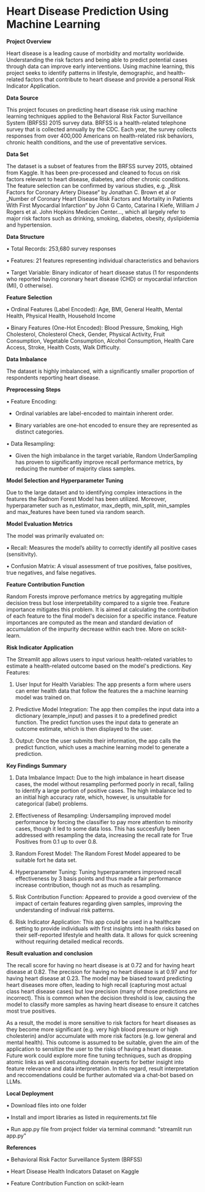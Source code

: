 # Heart Disease Prediction Using Machine Learning

**Project Overview**

Heart disease is a leading cause of morbidity and mortality worldwide. Understanding the risk factors and being able to predict potential cases through data can improve early interventions. Using machine learning, this project seeks to identify patterns in lifestyle, demographic, and health-related factors that contribute to heart disease and provide a personal Risk Indicator Application.

**Data Source**

This project focuses on predicting heart disease risk using machine learning techniques applied to the Behavioral Risk Factor Surveillance System (BRFSS) 2015 survey data. BRFSS is a health-related telephone survey that is collected annually by the CDC. Each year, the survey collects responses from over 400,000 Americans on health-related risk behaviors, chronic health conditions, and the use of preventative services.

**Data Set**

The dataset is a subset of features from the BRFSS survey 2015, obtained from Kaggle. It has been pre-processed and cleaned to focus on risk factors relevant to heart disease, diabetes, and other chronic conditions. The feature selection can be confirmed by various studies, e.g. „Risk Factors for Coronary Artery Disease“ by Jonathan C. Brown et al or „Number of Coronary Heart Disease Risk Factors and Mortality in Patients With First Myocardial Infarction“ by John G Canto, Catarina I Kiefe, William J Rogers et al. John Hopkins Medicien Center…, which all largely refer to  major risk factors such as drinking, smoking, diabetes, obesity, dyslipidemia and hypertension.

**Data Structure**

•	Total Records: 253,680 survey responses

•	Features: 21 features representing individual characteristics and behaviors

•	Target Variable: Binary indicator of heart disease status (1 for respondents who reported having coronary heart disease (CHD) or myocardial infarction (MI), 0 otherwise). 

**Feature Selection**

•	Ordinal Features (Label Encoded): Age, BMI, General Health, Mental Health, Physical Health, Household Income

•	Binary Features (One-Hot Encoded): Blood Pressure, Smoking, High Cholesterol, Cholesterol Check, Gender, Physical Activity, Fruit Consumption, Vegetable Consumption, Alcohol Consumption, Health Care Access, Stroke, Health Costs, Walk Difficulty.

**Data Imbalance**

The dataset is highly imbalanced, with a significantly smaller proportion of respondents reporting heart disease. 

**Preprocessing Steps**

•	Feature Encoding: 

- Ordinal variables are label-encoded to maintain inherent order.

- Binary variables are one-hot encoded to ensure they are represented as distinct categories.

•	Data Resampling:

- Given the high imbalance in the target variable, Random UnderSampling has proven to significantly improve recall performance metrics, by reducing the number of majority class samples.

**Model Selection and Hyperparameter Tuning**

Due to the large dataset and to identifying complex interactions in the features the Radnom Forest Model has been utilized.
Moreover, hyperparameter such as n_estimator, max_depth, min_split, min_samples and max_features have been tuned via random search.

**Model Evaluation Metrics**

The model was primarily evaluated on:

•	Recall: Measures the model’s ability to correctly identify all positive cases (sensitivity).

•	Confusion Matrix: A visual assessment of true positives, false positives, true negatives, and false negatives.

**Feature Contribution Function**

Random Forests improve perfomance metrics by aggregating multiple decision tress but lose interpretability compared to a signle tree. Feature importance mitigates this problem. It is aimed at calculating the contribution of each feature to the final model's decision for a specific instance. Feature importances are computed as the mean and standard deviation of accumulation of the impurity decrease within each tree. More on scikit-learn. 

**Risk Indicator Application**

The Streamlit app allows users to input various health-related variables to estimate a health-related outcome based on the model's predictions. 
Key Features:

1.	User Input for Health Variables: The app presents a form where users can enter health data that follow the features the a machine learning model was trained on.

3.	Predictive Model Integration: The app then compiles the input data into a dictionary (example_input) and passes it to a predefined predict function. The predict function uses the input data to generate an outcome estimate, which is then displayed to the user.

4.	Output: Once the user submits their information, the app calls the predict function, which uses a machine learning model to generate a prediction.

**Key Findings Summary**

1.	Data Imbalance Impact: Due to the high imbalance in heart disease cases, the model without resampling performed poorly in recall, failing to identify a large portion of positive cases. The high imbalance led to an initial high accuracy rate, which, however, is unsuitable for categorical (label) problems.

2.	Effectiveness of Resampling: Undersampling improved model performance by forcing the classifier to pay more attention to minority cases, though it led to some data loss. This has succesfully been addressed with resampling the data, increasing the recall rate for True Positives from 0.1 up to over 0.8.

3.	Random Forest Model: The Random Forest Model appeared to be suitable fort he data set.

4.	Hyperparameter Tuning: Tuning hyperparameters improved recall effectiveness by 3 basis points and thus made a fair performance increase contribution, though not as much as resampling.

5.	Risk Contribution Function: Appeared to provide a good overview of the impact of certain features regarding given samples, improving the understanding of indivual risk patterns.

6.	Risk Indicator Application: This app could be used in a healthcare setting to provide individuals with first insights into health risks based on their self-reported lifestyle and health data. It allows for quick screening without requiring detailed medical records.

**Result evaluation and conclusion**

The recall score for having no heart disease is at 0.72 and for having heart disease at 0.82. The precision for having no heart disease is at 0.97 and for having heart disease at 0.23. The model may be biased toward predicting heart diseases more often, leading to high recall (capturing most actual class heart disease cases) but low precision (many of those predictions are incorrect). This is common when the decision threshold is low, causing the model to classify more samples as having heart disease to ensure it catches most true positives.

As a result, the model is more sensitive to risk factors for heart diseases as they become more significant (e.g. very high blood pressure or high cholesterin) and/or accumulate with more risk factors (e.g. low general and mental health). This outcome is assumed to be suitable, given the aim of the application to sensitize the user to the risks of having a heart disease.
Future work could explore more fine tuning techniques, such as dropping atomic links as well asconsulting domain experts for better insight into feature relevance and data interpretation. In this regard, result interpretation and reccomendations could be further automated via a chat-bot based on LLMs.

**Local Deployment**

•	Download files into one folder

•	Install and import libraries as listed in requirements.txt file

•	Run app.py file from project folder via terminal command: "streamlit run app.py"

**References**

•	Behavioral Risk Factor Surveillance System (BRFSS)

•	Heart Disease Health Indicators Dataset on Kaggle

•	Feature Contribution Function on scikit-learn



